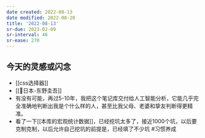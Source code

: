 ```yaml
---
date created: 2022-08-13
date modified: 2022-08-20
title: '2022-08-13'
sr-due: 2023-02-09
sr-interval: 46
sr-ease: 270
---
```


## 今天的灵感或闪念

- [[css选择器]]
- [[🧑日本-东野圭吾]]
- 有没有可能，再过5-10年，我把这个笔记库交付给人工智能分析，它能几乎完全准确地判断出我是个什么样的人，甚至比我父母、老婆和挚友判断得更精准。
- 看了一下[[本库的宏观统计数据]]，已经挖坑太多了，接近1000个坑，以后要克制克制，以后允许自己挖坑的前提是，已经填了不少坑 #习惯养成
